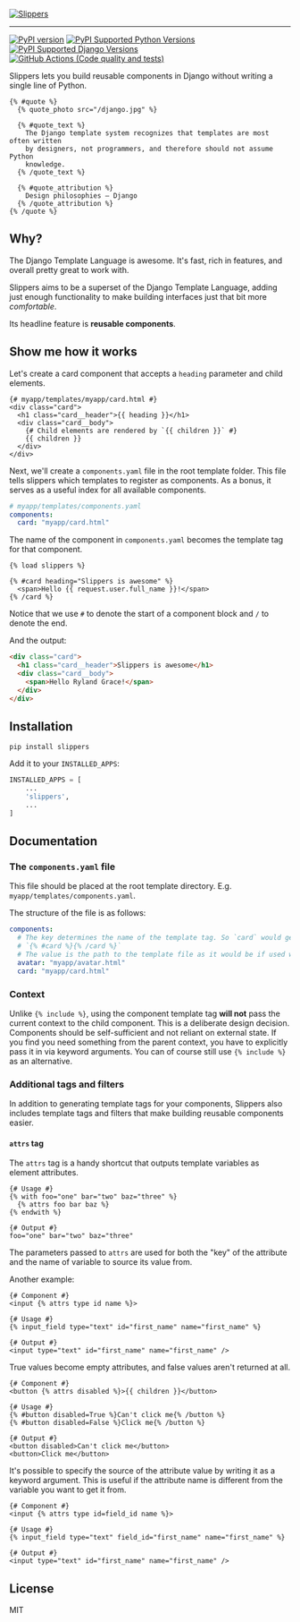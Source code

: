 [![Slippers](https://user-images.githubusercontent.com/3102758/125623857-02364192-ad2d-4a45-8106-376817a92d3f.png)](https://github.com/mixxorz/slippers)

---

[![PyPI version](https://badge.fury.io/py/slippers.svg)](https://badge.fury.io/py/slippers)
[![PyPI Supported Python Versions](https://img.shields.io/pypi/pyversions/slippers.svg)](https://pypi.python.org/pypi/slippers/)
[![PyPI Supported Django Versions](https://img.shields.io/pypi/djversions/slippers.svg)](https://docs.djangoproject.com/en/dev/releases/)
[![GitHub Actions (Code quality and tests)](https://github.com/mixxorz/slippers/workflows/Code%20quality%20and%20tests/badge.svg)](https://github.com/mixxorz/slippers)

Slippers lets you build reusable components in Django without writing a single line of Python.

```django
{% #quote %}
  {% quote_photo src="/django.jpg" %}

  {% #quote_text %}
    The Django template system recognizes that templates are most often written
    by designers, not programmers, and therefore should not assume Python
    knowledge.
  {% /quote_text %}

  {% #quote_attribution %}
    Design philosophies – Django
  {% /quote_attribution %}
{% /quote %}
```

## Why?

The Django Template Language is awesome. It's fast, rich in features, and overall pretty great to work with.

Slippers aims to be a superset of the Django Template Language, adding just enough functionality to make building interfaces just that bit more _comfortable_.

Its headline feature is **reusable components**.

## Show me how it works

Let's create a card component that accepts a `heading` parameter and child elements.

```django
{# myapp/templates/myapp/card.html #}
<div class="card">
  <h1 class="card__header">{{ heading }}</h1>
  <div class="card__body">
    {# Child elements are rendered by `{{ children }}` #}
    {{ children }}
  </div>
</div>
```

Next, we'll create a `components.yaml` file in the root template folder. This file tells slippers which templates to register as components. As a bonus, it serves as a useful index for all available components.

```yaml
# myapp/templates/components.yaml
components:
  card: "myapp/card.html"
```

The name of the component in `components.yaml` becomes the template tag for that component.

```django
{% load slippers %}

{% #card heading="Slippers is awesome" %}
  <span>Hello {{ request.user.full_name }}!</span>
{% /card %}
```

Notice that we use `#` to denote the start of a component block and `/` to denote the end.

And the output:

```html
<div class="card">
  <h1 class="card__header">Slippers is awesome</h1>
  <div class="card__body">
    <span>Hello Ryland Grace!</span>
  </div>
</div>
```

## Installation

```
pip install slippers
```

Add it to your `INSTALLED_APPS`:

```python
INSTALLED_APPS = [
    ...
    'slippers',
    ...
]
```

## Documentation

### The `components.yaml` file

This file should be placed at the root template directory. E.g. `myapp/templates/components.yaml`.

The structure of the file is as follows:

```yaml
components:
  # The key determines the name of the template tag. So `card` would generate
  # `{% #card %}{% /card %}`
  # The value is the path to the template file as it would be if used with {% include %}
  avatar: "myapp/avatar.html"
  card: "myapp/card.html"
```

### Context

Unlike `{% include %}`, using the component template tag **will not** pass the current context to the child component. This is a deliberate design decision. Components should be self-sufficient and not reliant on external state. If you find you need something from the parent context, you have to explicitly pass it in via keyword arguments. You can of course still use `{% include %}` as an alternative.

### Additional tags and filters

In addition to generating template tags for your components, Slippers also includes template tags and filters that make building reusable components easier.

#### `attrs` tag

The `attrs` tag is a handy shortcut that outputs template variables as element attributes.

```django
{# Usage #}
{% with foo="one" bar="two" baz="three" %}
  {% attrs foo bar baz %}
{% endwith %}

{# Output #}
foo="one" bar="two" baz="three"
```

The parameters passed to `attrs` are used for both the "key" of the attribute and the name of variable to source its value from.

Another example:

```django
{# Component #}
<input {% attrs type id name %}>

{# Usage #}
{% input_field type="text" id="first_name" name="first_name" %}

{# Output #}
<input type="text" id="first_name" name="first_name" />
```

True values become empty attributes, and false values aren't returned at all.

```django
{# Component #}
<button {% attrs disabled %}>{{ children }}</button>

{# Usage #}
{% #button disabled=True %}Can't click me{% /button %}
{% #button disabled=False %}Click me{% /button %}

{# Output #}
<button disabled>Can't click me</button>
<button>Click me</button>
```

It's possible to specify the source of the attribute value by writing it as a keyword argument. This is useful if the attribute name is different from the variable you want to get it from.

```django
{# Component #}
<input {% attrs type id=field_id name %}>

{# Usage #}
{% input_field type="text" field_id="first_name" name="first_name" %}

{# Output #}
<input type="text" id="first_name" name="first_name" />
```

## License

MIT
